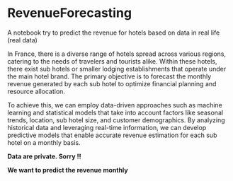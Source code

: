 # RevenueForecasting
A notebook try to predict the revenue for hotels based on data in real life (real data)

In France, there is a diverse range of hotels spread across various regions, catering to the needs of travelers and tourists alike. Within these hotels, there exist sub hotels or smaller lodging establishments that operate under the main hotel brand. The primary objective is to forecast the monthly revenue generated by each sub hotel to optimize financial planning and resource allocation.

To achieve this, we can employ data-driven approaches such as machine learning and statistical models that take into account factors like seasonal trends, location, sub hotel size, and customer demographics. By analyzing historical data and leveraging real-time information, we can develop predictive models that enable accurate revenue estimation for each sub hotel on a monthly basis.

**Data are private. Sorry !!**

**We want to predict the revenue monthly**


